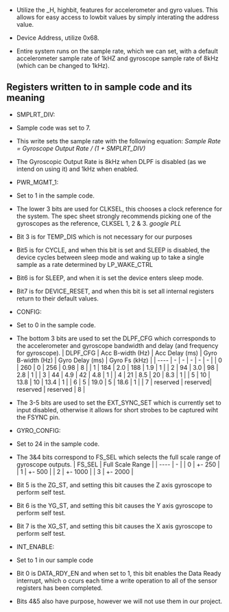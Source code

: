 - Utilize the \_H, highbit, features for accelerometer and gyro values. This allows for easy access to lowbit values by simply interating the address value. 

- Device Address, utilize 0x68. 

- Entire system runs on the sample rate, which we can set, with a default accelerometer sample rate of 1kHZ and gyroscope sample rate of 8kHz (which can be changed to 1kHz).

## Registers written to in sample code and its meaning

- SMPLRT_DIV:
- Sample code was set to 7. 
- This write sets the sample rate with the following equation: 
*Sample Rate = Gyroscope Output Rate / (1 + SMPLRT_DIV)*
- The Gyroscopic Output Rate is 8kHz when DLPF is disabled (as we intend on using it) and 1kHz when enabled.

- PWR_MGMT_1:
- Set to 1 in the sample code.
- The lower 3 bits are used for CLKSEL, this chooses a clock reference for the system. The spec sheet strongly recommends picking one of the gyroscopes as the reference, CLKSEL 1, 2 & 3.
*google PLL*
- Bit 3 is for TEMP_DIS which is not necessary for our purposes
- Bit5 is for CYCLE, and when this bit is set and SLEEP is disabled, the device cycles between sleep mode and waking up to take a single sample as a rate determined by LP_WAKE_CTRL
- Bit6 is for SLEEP, and when it is set the device enters sleep mode.
- Bit7 is for DEVICE_RESET, and when this bit is set all internal registers return to their default values.

- CONFIG:
- Set to 0 in the sample code. 
- The bottom 3 bits are used to set the DLPF_CFG which corresponds to the accelerometer and gyroscope bandwidth and delay (and frequency for gyroscope).
| DLPF_CFG | Acc B-width (Hz) | Acc Delay (ms) | Gyro B-width (Hz) | Gyro Delay (ms) | Gyro Fs (kHz) |
| ---- | - | - | - | - | - |
| 0 | 260 | 0 | 256 | 0.98 | 8 |
| 1 | 184 | 2.0 | 188 | 1.9 | 1 |
| 2 | 94 | 3.0 | 98 | 2.8 | 1 |
| 3 | 44 | 4.9 | 42 | 4.8 | 1 |
| 4 | 21 | 8.5 | 20 | 8.3 | 1 |
| 5 | 10 | 13.8 | 10 | 13.4 | 1 |
| 6 | 5 | 19.0 | 5 | 18.6 | 1 |
| 7 | reserved | reserved| reserved | reserved | 8 |
- The 3-5 bits are used to set the EXT_SYNC_SET which is currently set to input disabled, otherwise it allows for short strobes to be captured wiht the FSYNC pin.

- GYRO_CONFIG:
- Set to 24 in the sample code.
- The 3&4 bits correspond to FS_SEL which selects the full scale range of gyroscope outputs.
| FS_SEL | Full Scale Range |
| ---- | - | 
| 0 | +- 250 | 
| 1 | +- 500 | 
| 2 | +- 1000 | 
| 3 | +- 2000 | 
- Bit 5 is the ZG_ST, and setting this bit causes the Z axis gyroscope to perform self test.
- Bit 6 is the YG_ST, and setting this bit causes the Y axis gyroscope to perform self test.
- Bit 7 is the XG_ST, and setting this bit causes the X axis gyroscope to perform self test.

- INT_ENABLE: 
- Set to 1 in our sample code
- Bit 0 is DATA_RDY_EN and when set to 1, this bit enables the Data Ready interrupt, which o ccurs each time a write operation to all of the sensor registers has been completed.
- Bits 4&5 also have purpose, however we will not use them in our project.
